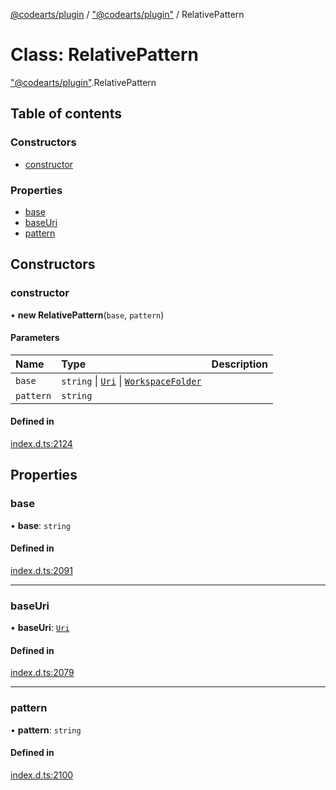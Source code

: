 [@codearts/plugin](../README.md) / ["@codearts/plugin"](../modules/_codearts_plugin_.md) / RelativePattern

# Class: RelativePattern

["@codearts/plugin"](../modules/_codearts_plugin_.md).RelativePattern

## Table of contents

### Constructors

- [constructor](codearts_plugin_.RelativePattern.md#constructor)

### Properties

- [base](codearts_plugin_.RelativePattern.md#base)
- [baseUri](codearts_plugin_.RelativePattern.md#baseuri)
- [pattern](codearts_plugin_.RelativePattern.md#pattern)

## Constructors

### constructor

• **new RelativePattern**(`base`, `pattern`)

#### Parameters

| Name | Type | Description |
| :------ | :------ | :------ |
| `base` | `string` \| [`Uri`](codearts_plugin_.Uri.md) \| [`WorkspaceFolder`](../interfaces/codearts_plugin_.WorkspaceFolder.md) |  |
| `pattern` | `string` |  |

#### Defined in

[index.d.ts:2124](https://github.com/huaweicloud/cloudide-plugin-api/blob/a4193a8/index.d.ts#L2124)

## Properties

### base

• **base**: `string`

#### Defined in

[index.d.ts:2091](https://github.com/huaweicloud/cloudide-plugin-api/blob/a4193a8/index.d.ts#L2091)

___

### baseUri

• **baseUri**: [`Uri`](codearts_plugin_.Uri.md)

#### Defined in

[index.d.ts:2079](https://github.com/huaweicloud/cloudide-plugin-api/blob/a4193a8/index.d.ts#L2079)

___

### pattern

• **pattern**: `string`

#### Defined in

[index.d.ts:2100](https://github.com/huaweicloud/cloudide-plugin-api/blob/a4193a8/index.d.ts#L2100)
